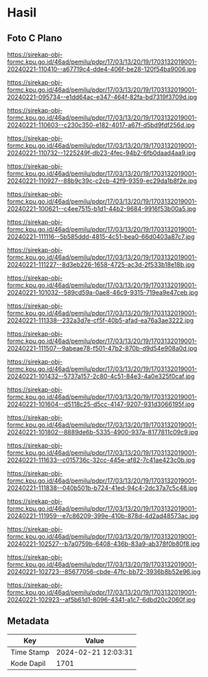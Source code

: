 # Hasil

## Foto C Plano

https://sirekap-obj-formc.kpu.go.id/46ad/pemilu/pdpr/17/03/13/20/19/1703132019001-20240221-110410--a67719c4-dde4-406f-be28-120f54ba9006.jpg

https://sirekap-obj-formc.kpu.go.id/46ad/pemilu/pdpr/17/03/13/20/19/1703132019001-20240221-095734--e1dd64ac-e347-464f-82fa-bd7319f3709d.jpg

https://sirekap-obj-formc.kpu.go.id/46ad/pemilu/pdpr/17/03/13/20/19/1703132019001-20240221-110603--c230c350-e182-4017-a67f-d5bd9fdf256d.jpg

https://sirekap-obj-formc.kpu.go.id/46ad/pemilu/pdpr/17/03/13/20/19/1703132019001-20240221-110732--1225249f-db23-4fec-94b2-6fb0daad4aa9.jpg

https://sirekap-obj-formc.kpu.go.id/46ad/pemilu/pdpr/17/03/13/20/19/1703132019001-20240221-110927--88b9c39c-c2cb-42f9-9359-ec29da1b8f2e.jpg

https://sirekap-obj-formc.kpu.go.id/46ad/pemilu/pdpr/17/03/13/20/19/1703132019001-20240221-100621--c4ee7515-b1d1-44b2-9684-9916f53b00a5.jpg

https://sirekap-obj-formc.kpu.go.id/46ad/pemilu/pdpr/17/03/13/20/19/1703132019001-20240221-111116--5b585ddd-4815-4c51-bea0-66d0403a87c7.jpg

https://sirekap-obj-formc.kpu.go.id/46ad/pemilu/pdpr/17/03/13/20/19/1703132019001-20240221-111227--8d3eb226-1658-4725-ac3d-2f533b18e18b.jpg

https://sirekap-obj-formc.kpu.go.id/46ad/pemilu/pdpr/17/03/13/20/19/1703132019001-20240221-101032--589cd59a-0ae8-46c9-9315-719ea9e47ceb.jpg

https://sirekap-obj-formc.kpu.go.id/46ad/pemilu/pdpr/17/03/13/20/19/1703132019001-20240221-111338--232a3d7e-cf5f-40b5-afad-ea76a3ae3222.jpg

https://sirekap-obj-formc.kpu.go.id/46ad/pemilu/pdpr/17/03/13/20/19/1703132019001-20240221-111507--9abeae78-f501-47b2-870b-d9d54e908a0d.jpg

https://sirekap-obj-formc.kpu.go.id/46ad/pemilu/pdpr/17/03/13/20/19/1703132019001-20240221-101432--5737a157-2c80-4c51-84e3-4a0e325f0caf.jpg

https://sirekap-obj-formc.kpu.go.id/46ad/pemilu/pdpr/17/03/13/20/19/1703132019001-20240221-101604--d5118c25-d5cc-4147-9207-931d3066195f.jpg

https://sirekap-obj-formc.kpu.go.id/46ad/pemilu/pdpr/17/03/13/20/19/1703132019001-20240221-101802--8889de6b-5335-4900-937a-8177811c09c9.jpg

https://sirekap-obj-formc.kpu.go.id/46ad/pemilu/pdpr/17/03/13/20/19/1703132019001-20240221-111633--c015736c-32cc-445e-af82-7c41ae423c0b.jpg

https://sirekap-obj-formc.kpu.go.id/46ad/pemilu/pdpr/17/03/13/20/19/1703132019001-20240221-111838--040b501b-b724-41ed-94c4-2dc37a7c5c48.jpg

https://sirekap-obj-formc.kpu.go.id/46ad/pemilu/pdpr/17/03/13/20/19/1703132019001-20240221-111959--e7c86209-399e-410b-878d-4d2ad48573ac.jpg

https://sirekap-obj-formc.kpu.go.id/46ad/pemilu/pdpr/17/03/13/20/19/1703132019001-20240221-102527--b7a0759b-6408-436b-83a9-ab378f0b80f8.jpg

https://sirekap-obj-formc.kpu.go.id/46ad/pemilu/pdpr/17/03/13/20/19/1703132019001-20240221-102723--85677056-cbde-47fc-bb72-3936b8b52e96.jpg

https://sirekap-obj-formc.kpu.go.id/46ad/pemilu/pdpr/17/03/13/20/19/1703132019001-20240221-102923--af5b61d1-8096-4341-a1c7-6dbd20c2060f.jpg


## Metadata

| Key        | Value               |
| ---------- | ------------------- |
| Time Stamp | 2024-02-21 12:03:31 |
| Kode Dapil | 1701                |



